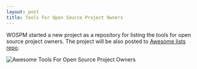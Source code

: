 ```yaml
---
layout: post
title: Tools For Open Source Project Owners
---
```


WOSPM started a new project as a repository for listing the tools for open source project owners. The project will be also posted to [Awesome lists repo](https://github.com/sindresorhus/awesome).

<img src="https://github.com/WOSPM/tool-list/raw/master/assets/images/Tools_For_Open_Source_Project_Owners_logo.png" alt="Awesome Tools For Open Source Project Owners" style="max-width:100%;">

